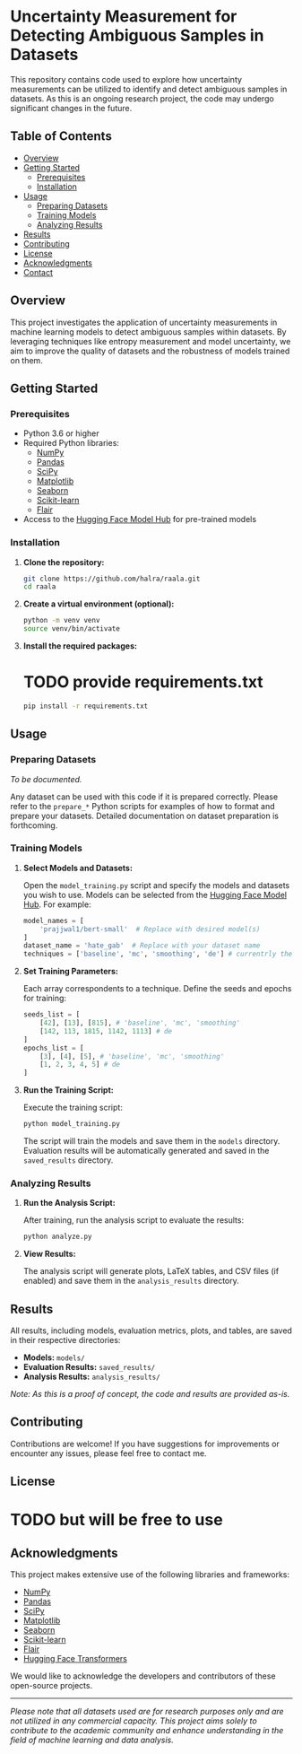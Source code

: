 # Uncertainty Measurement for Detecting Ambiguous Samples in Datasets

This repository contains code used to explore how uncertainty measurements can be utilized to identify and detect ambiguous samples in datasets. As this is an ongoing research project, the code may undergo significant changes in the future.

## Table of Contents

- [Overview](#overview)
- [Getting Started](#getting-started)
  - [Prerequisites](#prerequisites)
  - [Installation](#installation)
- [Usage](#usage)
  - [Preparing Datasets](#preparing-datasets)
  - [Training Models](#training-models)
  - [Analyzing Results](#analyzing-results)
- [Results](#results)
- [Contributing](#contributing)
- [License](#license)
- [Acknowledgments](#acknowledgments)
- [Contact](#contact)

## Overview

This project investigates the application of uncertainty measurements in machine learning models to detect ambiguous samples within datasets. By leveraging techniques like entropy measurement and model uncertainty, we aim to improve the quality of datasets and the robustness of models trained on them.

## Getting Started

### Prerequisites

- Python 3.6 or higher
- Required Python libraries:
  - [NumPy](https://numpy.org/)
  - [Pandas](https://pandas.pydata.org/)
  - [SciPy](https://www.scipy.org/)
  - [Matplotlib](https://matplotlib.org/)
  - [Seaborn](https://seaborn.pydata.org/)
  - [Scikit-learn](https://scikit-learn.org/stable/)
  - [Flair](https://github.com/flairNLP/flair)
- Access to the [Hugging Face Model Hub](https://huggingface.co/) for pre-trained models

### Installation

1. **Clone the repository:**

   ```bash
   git clone https://github.com/halra/raala.git
   cd raala
   ```

2. **Create a virtual environment (optional):**

   ```bash
   python -m venv venv
   source venv/bin/activate
   ```

3. **Install the required packages:**

   # TODO provide requirements.txt
   ```bash
   pip install -r requirements.txt
   ```
## Usage

### Preparing Datasets

*To be documented.*

Any dataset can be used with this code if it is prepared correctly. Please refer to the `prepare_*` Python scripts for examples of how to format and prepare your datasets. Detailed documentation on dataset preparation is forthcoming.

### Training Models

1. **Select Models and Datasets:**

   Open the `model_training.py` script and specify the models and datasets you wish to use. Models can be selected from the [Hugging Face Model Hub](https://huggingface.co/models). For example:

   ```python
   model_names = [
       'prajjwal1/bert-small'  # Replace with desired model(s)
   ]
   dataset_name = 'hate_gab'  # Replace with your dataset name
   techniques = ['baseline', 'mc', 'smoothing', 'de'] # currentrly the only implementet techniques
   ```

2. **Set Training Parameters:**

   Each array correspondents to a technique.
   Define the seeds and epochs for training:

   ```python
   seeds_list = [
       [42], [13], [815], # 'baseline', 'mc', 'smoothing'
       [142, 113, 1815, 1142, 1113] # de
   ]
   epochs_list = [
       [3], [4], [5], # 'baseline', 'mc', 'smoothing'
       [1, 2, 3, 4, 5] # de
   ]
   ```

3. **Run the Training Script:**

   Execute the training script:

   ```bash
   python model_training.py
   ```

   The script will train the models and save them in the `models` directory. Evaluation results will be automatically generated and saved in the `saved_results` directory.

### Analyzing Results

1. **Run the Analysis Script:**

   After training, run the analysis script to evaluate the results:

   ```bash
   python analyze.py
   ```

2. **View Results:**

   The analysis script will generate plots, LaTeX tables, and CSV files (if enabled) and save them in the `analysis_results` directory.

## Results

All results, including models, evaluation metrics, plots, and tables, are saved in their respective directories:

- **Models:** `models/`
- **Evaluation Results:** `saved_results/`
- **Analysis Results:** `analysis_results/`

*Note: As this is a proof of concept, the code and results are provided as-is.*

## Contributing

Contributions are welcome! If you have suggestions for improvements or encounter any issues, please feel free to contact me.

## License

# TODO but will be free to use 

## Acknowledgments

This project makes extensive use of the following libraries and frameworks:

- [NumPy](https://numpy.org/)
- [Pandas](https://pandas.pydata.org/)
- [SciPy](https://www.scipy.org/)
- [Matplotlib](https://matplotlib.org/)
- [Seaborn](https://seaborn.pydata.org/)
- [Scikit-learn](https://scikit-learn.org/stable/)
- [Flair](https://github.com/flairNLP/flair)
- [Hugging Face Transformers](https://huggingface.co/transformers/)

We would like to acknowledge the developers and contributors of these open-source projects.

---

*Please note that all datasets used are for research purposes only and are not utilized in any commercial capacity. This project aims solely to contribute to the academic community and enhance understanding in the field of machine learning and data analysis.*